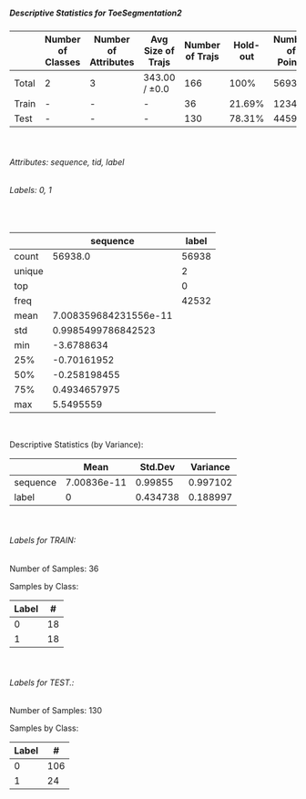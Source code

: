 ##### Descriptive Statistics for ToeSegmentation2


|       |   Number of Classes |   Number of Attributes |   Avg Size of Trajs |   Number of Trajs | Hold-out   |   Number of Points |   Longest Size |   Shortest Size |
|-------|---------------------|------------------------|---------------------|-------------------|------------|--------------------|----------------|-----------------|
| Total | 2                   | 3                      | 343.00 / ±0.0       | 166               | 100%       |              56938 |            343 |             343 |
| Train | -                   | -                      | -                   | 36                | 21.69%     |              12348 |            343 |             343 |
| Test  | -                   | -                      | -                   | 130               | 78.31%     |              44590 |            343 |             343 |

&nbsp;

###### Attributes: sequence, tid, label


###### Labels: 0, 1

&nbsp;

|        | sequence              | label   |
|--------|-----------------------|---------|
| count  | 56938.0               | 56938   |
| unique |                       | 2       |
| top    |                       | 0       |
| freq   |                       | 42532   |
| mean   | 7.008359684231556e-11 |         |
| std    | 0.9985499786842523    |         |
| min    | -3.6788634            |         |
| 25%    | -0.70161952           |         |
| 50%    | -0.258198455          |         |
| 75%    | 0.4934657975          |         |
| max    | 5.5495559             |         |

&nbsp;

Descriptive Statistics (by Variance): 


|          |        Mean |   Std.Dev |   Variance |
|----------|-------------|-----------|------------|
| sequence | 7.00836e-11 |  0.99855  |   0.997102 |
| label    | 0           |  0.434738 |   0.188997 |

&nbsp;

###### Labels for TRAIN:


Number of Samples: 36
Samples by Class:
|   Label |   # |
|---------|-----|
|       0 |  18 |
|       1 |  18 |

&nbsp;

###### Labels for TEST.:


Number of Samples: 130
Samples by Class:
|   Label |   # |
|---------|-----|
|       0 | 106 |
|       1 |  24 |